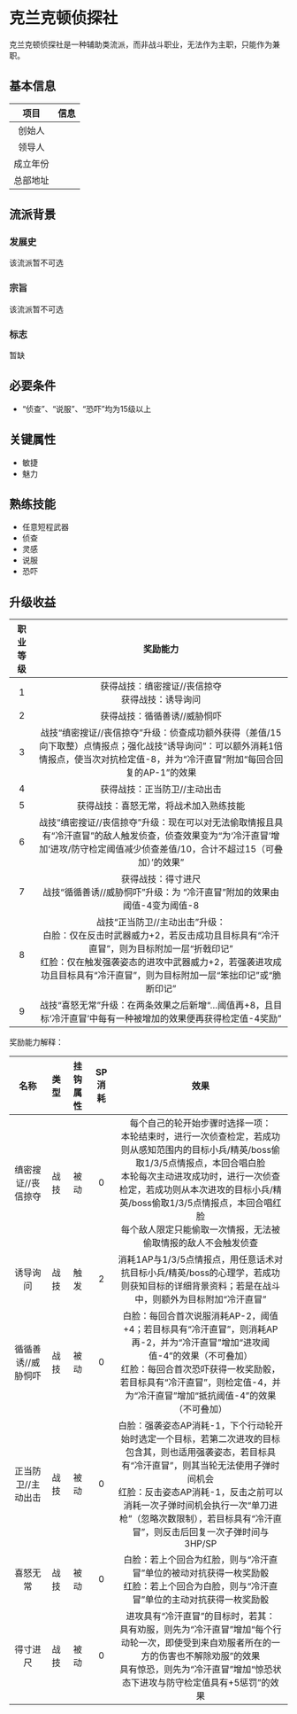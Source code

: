 # 克兰克顿侦探社

克兰克顿侦探社是一种辅助类流派，而非战斗职业，无法作为主职，只能作为兼职。

## 基本信息

项目|信息
:--:|:--:
创始人|
领导人|
成立年份|
总部地址|

## 流派背景

### 发展史

该流派暂不可选

### 宗旨

该流派暂不可选

### 标志

暂缺

## 必要条件

* “侦查”、“说服”、“恐吓”均为15级以上

## 关键属性

* 敏捷
* 魅力

## 熟练技能

* 任意短程武器
* 侦查
* 灵感
* 说服
* 恐吓

## 升级收益

职业等级|奖励能力
:--:|:--:
1|获得战技：缜密搜证//丧信掠夺<br>获得战技：诱导询问
2|获得战技：循循善诱//威胁恫吓
3|战技“缜密搜证//丧信掠夺”升级：侦查成功额外获得（差值/15向下取整）点情报点；强化战技“诱导询问”：可以额外消耗1倍情报点，使当次对抗检定值-8，并为“冷汗直冒”附加“每回合回复的AP-1”的效果
4|获得战技：正当防卫//主动出击
5|获得战技：喜怒无常，将战术加入熟练技能
6|战技“缜密搜证//丧信掠夺”升级：现在可以对无法偷取情报且具有“冷汗直冒”的敌人触发侦查，侦查效果变为“为‘冷汗直冒’增加‘进攻/防守检定阈值减少侦查差值/10，合计不超过15（可叠加）’的效果”
7|获得战技：得寸进尺<br>战技“循循善诱//威胁恫吓”升级：为 “冷汗直冒”附加的效果由阈值-4变为阈值-8
8|战技“正当防卫//主动出击”升级：<br>白脸：仅在反击时武器威力+2，若反击成功且目标具有“冷汗直冒”，则为目标附加一层“折戟印记”<br>红脸：仅在触发强袭姿态的进攻中武器威力+2，若强袭进攻成功且目标具有“冷汗直冒”，则为目标附加一层“笨拙印记”或“脆断印记”
9|战技“喜怒无常”升级：在两条效果之后新增“…阈值再+8，且目标‘冷汗直冒’中每有一种被增加的效果便再获得检定值-4奖励”

奖励能力解释：

名称|类型|挂钩属性|SP消耗|效果
:--:|:--:|:--:|:--:|:--:
缜密搜证//丧信掠夺|战技|被动|0|每个自己的轮开始步骤时选择一项：<br>本轮结束时，进行一次侦查检定，若成功则从感知范围内的目标小兵/精英/boss偷取1/3/5点情报点，本回合唱白脸<br>本轮每次主动进攻成功时，进行一次侦查检定，若成功则从本次进攻的目标小兵/精英/boss偷取1/3/5点情报点，本回合唱红脸<br>每个敌人限定只能偷取一次情报，无法被偷取情报的敌人不会触发侦查
诱导询问|战技|触发|2|消耗1AP与1/3/5点情报点，用任意话术对抗目标小兵/精英/boss的心理学，若成功则获知目标的详细背景资料；若是在战斗中，则额外为目标附加“冷汗直冒”
循循善诱//威胁恫吓|战技|被动|0|白脸：每回合首次说服消耗AP-2，阈值+4；若目标具有“冷汗直冒”，则消耗AP再-2，并为“冷汗直冒”增加“进攻阈值-4”的效果（不可叠加）<br>红脸：每回合首次恐吓获得一枚奖励骰，若目标具有“冷汗直冒”，则检定值-4，并为“冷汗直冒”增加“抵抗阈值-4”的效果（不可叠加）
正当防卫//主动出击|战技|被动|0|白脸：强袭姿态AP消耗-1，下个行动轮开始时选定一个目标，若第二次进攻的目标包含其，则也适用强袭姿态，若目标具有“冷汗直冒”，则其当轮无法使用子弹时间机会<br>红脸：反击姿态AP消耗-1，反击之前可以消耗一次子弹时间机会执行一次“单刀进枪”（忽略次数限制），若目标具有“冷汗直冒”，则反击后回复一次子弹时间与3HP/SP
喜怒无常|战技|被动|0|白脸：若上个回合为红脸，则与“冷汗直冒”单位的被动对抗获得一枚奖励骰<br>红脸：若上个回合为白脸，则与“冷汗直冒”单位的主动对抗获得一枚奖励骰
得寸进尺|战技|被动|0|进攻具有“冷汗直冒”的目标时，若其：<br>具有劝服，则先为“冷汗直冒”增加“每个行动轮一次，即使受到来自劝服者所在的一方的伤害也不解除劝服”的效果<br>具有惊恐，则先为“冷汗直冒”增加“惊恐状态下进攻与防守检定值具有+5惩罚”的效果